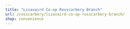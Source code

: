 ```yaml
---
title: "Lisavaird Co-op Rosscarbery Branch"
url: /rosscarbery/lisavaird-co-op-rosscarbery-branch/
shop: convenience
---
```

